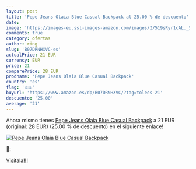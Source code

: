 ```yaml
---
layout: post
title: 'Pepe Jeans Olaia Blue Casual Backpack al 25.00 % de descuento'
date: 
image: 'https://images-eu.ssl-images-amazon.com/images/I/519sRyr1cAL._SL200_.jpg'
comments: true
category: ofertas
author: ring
slug: 'B07DRNHXVC-es'
actualPrice: 21 EUR
currency: EUR
price: 21
comparePrice: 28 EUR
prodname: 'Pepe Jeans Olaia Blue Casual Backpack'
country: 'es'
flag: '🇪🇸'
buyurl: 'https://www.amazon.es/dp/B07DRNHXVC/?tag=tolees-21'
descuento: '25.00'
average: '21'
---
```


Ahora mismo tienes [Pepe Jeans Olaia Blue Casual Backpack](https://www.amazon.es/dp/B07DRNHXVC/?tag=tolees-21) a 21 EUR (original: 28 EUR) (25.00 %  de descuento) en el siguiente enlace!

[![Pepe Jeans Olaia Blue Casual Backpack](https://images-eu.ssl-images-amazon.com/images/I/519sRyr1cAL._SL200_.jpg)](https://www.amazon.es/dp/B07DRNHXVC/?tag=tolees-21)

🔎:


[Visítala!!!](https://www.amazon.es/dp/B07DRNHXVC/?tag=tolees-21)
